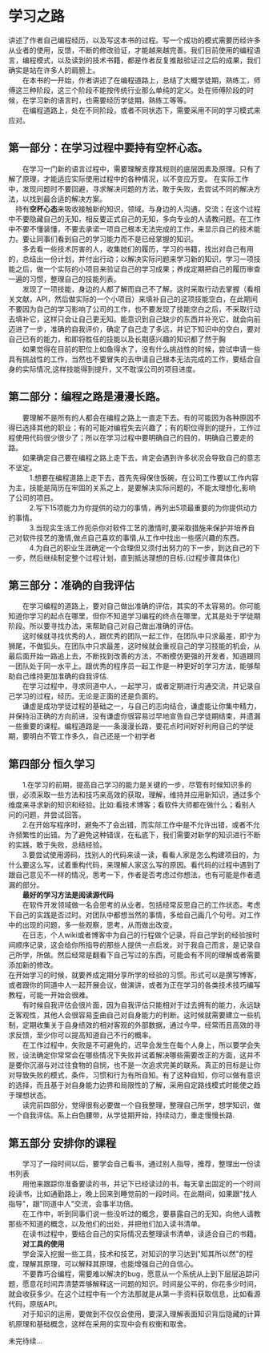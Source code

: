 # 学习之路
 讲述了作者自己编程经历，以及写这本书的过程。写一个成功的模式需要历经许多从业者的使用，反馈，不断的修改验证，才能越来越完善。我们目前使用的编程语言，编程模式，以及读到的技术书籍，都是作者反复推敲验证过之后的成果，我们确实是站在许多人的肩膀上。<br>
&emsp;&emsp;在本书的一开始，作者讲述了在编程道路上，总结了大概学徒期，熟练工，师傅这三种阶段，这三个阶段不能按传统行业那么单纯的定义。处在师傅阶段的时候，在学习新的语言时，也需要经历学徒期，熟练工等等。<br>
&emsp;&emsp;在编程道路上，处在不同阶段，或者不同状态下，需要采用不同的学习模式来应对。<br>
## 第一部分：在学习过程中要持有空杯心态。<br>
&emsp;&emsp;在学习一门新的语言过程中，需要理解支撑其规则的底层因素及原理。只有了解了原理，才能适应实际使用过程中的各种情况，以不变应万变。 在实际工作中，发现问题时不要回避，寻求解决问题的方法，敢于失败，去尝试不同的解决方法，以找到最合适的解决方案。<br>
&emsp;持有**空杯心态**来吸收接触新的知识，领域。与身边的人沟通，交流；在这个过程中不要隐藏自己的无知，相反要正式自己的无知，多向专业的人请教问题。在工作中不要不懂装懂，不要去承诺一项自己根本无法完成的工作，来显示自己的技术能力。要让同事们看到自己的学习能力而不是已经掌握的知识。<br>
&emsp;&emsp;多去看一些技术厉害的人，收集她们的履历，学习的书籍，找出对自己有用的，总结出一份计划，并付出行动；以解决实际问题来学习新的知识，学习一项技能之后，做一个实际的小项目来验证自己的学习成果；养成定期把自己的履历审查一遍的习惯，整理自己的技能列表。<br>
&emsp;&emsp;发现了一项技能，身边的人都了解而自己不了解。这时采取行动去掌握（看相关文献，API，然后做实际的一个小项目）来填补自己的这项技能空白，在此期间不要因为自己的学习影响了公司的工作，也不要发现了技能空白之后，不采取行动去填补它，这样只会让自己更无知。能意识到自己缺少的东西并补充它，就会向前迈进了一步，准确的自我评价，确定了自己走了多远，并记下知识中的空白，要对自己已有的能力，和即将胜任的技能以及长期感兴趣的知识都了然于胸<br>
&emsp;&emsp;如果觉得在目前的职位上如鱼得水了，没有什么挑战性的时候，尝试申请一些具有挑战性的工作，当然也不要冒失的去申请自己根本无法完成的工作，要结合自身的实际情况,这样技能得到提升，又不耽误公司的项目进度。<br>
## 第二部分：编程之路是漫漫长路。<br>
&emsp;&emsp;要理解不是所有的人都会在编程之路上一直走下去。有的可能因为各种原因不得已选择其他的职业；有的可能对编程失去兴趣了；有的职位得到的提升，工作过程使用代码很少很少了；所以在学习过程中要明确自己的目的，明确自己要走的路。<br>
&emsp;&emsp;如果确定自己要在编程之路上走下去，肯定会遇到许多状况会导致自己的意志不坚定。<br>
&emsp;&emsp;&emsp;1.想要在编程道路上走下去，首先先得保住饭碗，在公司工作要以工作内容为主，技能是简历在牢固的关系之上，是要解决实际问题的，不能太理想化,影响了公司的项目。<br>
&emsp;&emsp;&emsp;2.写下15项能力为你提供的动力的事情，再列出5项最重要的为你提供动力的事情。<br>
&emsp;&emsp;&emsp;3.当现实生活工作扼杀你对软件工艺的激情时,要采取措施来保护并培养自己对软件技艺的激情,做点自己喜欢的事情,从工作中找出一些感兴趣的东西。<br>
&emsp;&emsp;&emsp;4.为自己的职业生涯确定一个合理但又须付出努力的下一步，到达自己的下一步，然后继续制定整个过程计划，直到抵达理想的目标.(过程步骤具体化)<br>
## 第三部分：准确的自我评估<br>
&emsp;&emsp;在学习编程的道路上，要对自己做出准确的评估，其实的不太容易的。你可能知道你学习的起点在哪里，但你不知道学习编程的终点在哪里，尤其是处于学徒期阶段。所以要寻找办法，来帮助自己对自己做出准确的评估。<br>
&emsp;&emsp;这时候就寻找优秀的人，跟优秀的团队一起工作，在团队中只求最差，即宁为狮尾，不做狐头。在团队中只求最差，这时候就会重视自己的学习技能的机会，从最后面开始一路追上去，不断找到改善的方法，不断模仿更强的开发者，知道跟同一团队处于同一水平上。跟优秀的程序员一起工作是一种更好的学习方法，能够帮助自己维持更加准确的自我评估.<br>
&emsp;&emsp;在学习过程中，寻求同道中人，一起学习，或者定期进行沟通交流，并记录自己学习的过程，经历。无论是正面的还是负面的。<br>
&emsp;&emsp;谦虚是成功学徒过程的基础之一，与自己的志向结合，谦虚能让你集中精力，并保持沿正确的方向前进，没有谦虚你很容易过早地宣告自己学徒期结束，并遗漏一些重要的课程。编程道路是一一条漫漫长路，要花点时间好好利用自己的学徒期，要明白不管工作多久，自己还是一个初学者<br>
## 第四部分 恒久学习<br>
&emsp;&emsp;1.在学习的前期，提高自己学习的能力是关键的一步，尽管有时候知识多的很，必须采取一些方法和技巧来高效的获取，理解，维持并应用新知识，通过多个维度来寻求新的知识和经验。比如:看技术博客；看软件大师都在做什么；看别人问的问题，并尝试回答。<br>
&emsp;&emsp;2.在开始写程序时，避免不了会出错，而实际工作中是不允许出错，或者不允许频繁性的出错。为了避免这种错误，在私底下，我们需要对新学的知识进行不断的实践，敢于失败，总结经验。<br>
&emsp;&emsp;3.要尝试使用源码，找别人的代码来读一读，看看人家是怎么构建项目的，为什么要这么写，试着重构代码，来理解人家这么写的原因。看代码的过程中遇到了跟自己意见不一样的情况，思考一下，作者是否考虑过你想法，也有可能是作者遗漏的部分。<br>
&emsp;&emsp;**最好的学习方法是阅读源代码**<br>
&emsp;&emsp;在软件开发领域做一名会思考的从业者。包括经常反思自己的工作状态。考虑下自己的实践是否过时。对团队中都想当然的事情，多给自己画几个句号。对工作中的出现的问题，多一些观察，思考，从而做出改变。<br>
&emsp;&emsp;在日志，个人wiki或者博客中为自己的行程做个记录，将自己学到的经验按时间顺序记录，这会给你所指导的那些人提供一点启发。对于我自己而言，是记录自己所学，所做。然后经常是翻看下自己写过的东西，可能会有不同的理解或者需要添加新的修改。<br>
在开始学习的时候，就要养成定期分享所学的经验的习惯。形式可以是撰写博客，或者跟你的同道中人一起开展会议，做演讲，或者为正在学习的各类技术技巧编写教程，可能一开始会很难。<br>
&emsp;&emsp;有时候自我评估会很片面，因为自我评估只能相对于过去拥有的能力，永远缺乏客观性，其他人会很容易歪曲自己对自身能力的判断。这时候就需要建立一些机制，定期收集关于自身绩效的相对客观的外部数据，通过今早，经常而且高效的寻求反馈，至少你可以提高知道自己不行的概率。<br>
&emsp;&emsp;在工作过程中，失败是不可避免的，迟早会发生在每个人身上，所以要学会失败，设法确定你常常会在哪些情况下失败并试着解决哪些需要改正的方面，这并不是要你沉溺与对过往食物的自悯，也不是一次追求完美的联系。真正的目标是让你对导致失败的模式，条件，习惯和行为有所自知。有了这种自知，你可以做有意识的选择，而且基于对自身能力边界和局限性的了解，采用自定路线模式时能使之趋于理想状态。<br>
&emsp;&emsp;读完前四部分，觉得很有必要做一个自我整理，整理自己所学，想学知识，做一个自我评估。系上白色腰带，从学徒期开始，持续动力，重走慢慢长路.<br>
## 第五部分 安排你的课程<br>
&emsp;&emsp;学习了一段时间以后，要学会自己看书，通过别人指导，推荐，整理出一份读书列表<br>
&emsp;&emsp;用他来跟踪你准备要读的书，并记下已经读过的书。每天拿出固定的一个时间段读书，比如通勤路上，晚上回来到睡觉前的一段时间。在此期间，如果跟"找人指导"，跟"同道中人"交流，会事半功倍。<br>
  &emsp;&emsp;在工作中，听到同事们说一些没听过的概念，要暴露自己的无知，向他人请教那些不知道的概念，以及他们的出处，并把他们加入读书清单。<br>
&emsp;&emsp;在读书过程中，要结合自己的实际情况去整理读书清单，读适合自己的书籍。<br>
&emsp;&emsp;**对工具的使用**<br>
&emsp;&emsp;学会深入挖掘一些工具，技术和技艺，对知识的学习达到"知其所以然"的程度，理解其原理，可以解释其原理，也能增强自己的自信心。<br>
&emsp;&emsp;不要靠巧合编程，需要难以解决的bug，愿意从一个系统从上到下层层追踪问题，愿意花时间弄清楚弄够解释这一问题的知识。时间是公平的，你花多少时间，就会收获多少。在这个过程中有一个方法那就是从第一手资料获取信息，比如看源代码，原版API。<br>
&emsp;&emsp;对于知识的运用，要做到不仅仅会使用，要深入理解表面知识背后隐藏的计算机原理和基础概念，这样在采用的实现中会有权衡和取舍。<br>

未完待续...
